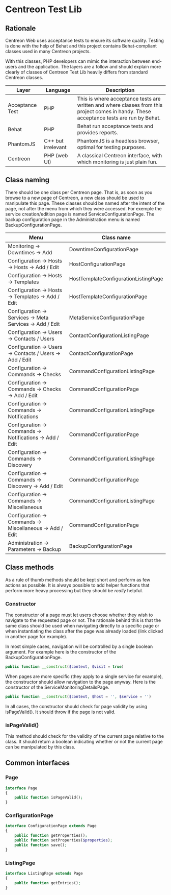 # Centreon Test Lib #

## Rationale ##

Centreon Web uses acceptance tests to ensure its software quality.
Testing is done with the help of Behat and this project contains
Behat-compliant classes used in many Centreon projects.

With this classes, PHP developers can mimic the interaction between
end-users and the application. The layers are a follow and should
explain more clearly of classes of Centreon Test Lib heavily differs
from standard Centreon classes.

| Layer           | Language           | Description                                 |
|-----------------|--------------------|---------------------------------------------|
| Acceptance Test | PHP                | This is where acceptance tests are written and where classes from this project comes in handy. These acceptance tests are run by Behat. |
| Behat           | PHP                | Behat run acceptance tests and provides reports. |
| PhantomJS       | C++ but irrelevant | PhantomJS is a headless browser, optimal for testing purposes. |
| Centreon        | PHP (web UI)       | A classical Centreon interface, with which monitoring is just plain fun. |

## Class naming ##

There should be one class per Centreon page. That is, as soon as you browse to a new
page of Centreon, a new class should be used to manipulate this page. These classes
should be named after the intent of the page, not after the menu from which they were
accessed. For exemple the service creation/edition page is named
ServiceConfigurationPage. The backup configuration page in the Administration menu
is named BackupConfigurationPage.

| Menu                                                       | Class name                           |
|------------------------------------------------------------|--------------------------------------|
| Monitoring -> Downtimes -> Add                             | DowntimeConfigurationPage            |
| Configuration -> Hosts -> Hosts -> Add / Edit              | HostConfigurationPage                |
| Configuration -> Hosts -> Templates                        | HostTemplateConfigurationListingPage |
| Configuration -> Hosts -> Templates -> Add / Edit          | HostTemplateConfigurationPage        |
| Configuration -> Services -> Meta Services -> Add / Edit   | MetaServiceConfigurationPage         |
| Configuration -> Users -> Contacts / Users                 | ContactConfigurationListingPage      |
| Configuration -> Users -> Contacts / Users -> Add / Edit   | ContactConfigurationPage             |
| Configuration -> Commands -> Checks                        | CommandConfigurationListingPage      |
| Configuration -> Commands -> Checks -> Add / Edit          | CommandConfigurationPage             |
| Configuration -> Commands -> Notifications                 | CommandConfigurationListingPage      |
| Configuration -> Commands -> Notifications -> Add / Edit   | CommandConfigurationPage             |
| Configuration -> Commands -> Discovery                     | CommandConfigurationListingPage      |
| Configuration -> Commands -> Discovery -> Add / Edit       | CommandConfigurationPage             |
| Configuration -> Commands -> Miscellaneous                 | CommandConfigurationListingPage      |
| Configuration -> Commands -> Miscellaneous -> Add / Edit   | CommandConfigurationPage             |
| Administration -> Parameters -> Backup                     | BackupConfigurationPage              |

## Class methods ##

As a rule of thumb methods should be kept short and perform as few actions as
possible. It is always possible to add helper functions that perform more heavy
processing but they should be *really* helpful.

### Constructor ###

The constructor of a page must let users choose whether they wish to navigate
to the requested page or not. The rationale behind this is that the same class
should be used when navigating directly to a specific page or when instantiating
the class after the page was already loaded (link clicked in another page for
example).

In most simple cases, navigation will be controlled by a single boolean
argument. For example here is the constructor of the BackupConfigurationPage.

```php
public function __construct($context, $visit = true)
```

When pages are more specific (they apply to a single service for example),
the constructor should allow navigation to the page anyway. Here is the
constructor of the ServiceMonitoringDetailsPage.

```php
public function __construct($context, $host = '', $service = '')
```

In all cases, the constructor should check for page validity by using
isPageValid(). It should throw if the page is not valid.

### isPageValid() ###

This method should check for the validity of the current page relative to
the class. It should return a boolean indicating whether or not the
current page can be manipulated by this class.

## Common interfaces ##

### Page ###

```php
interface Page
{
    public function isPageValid();
}
```

### ConfigurationPage ###

```php
interface ConfigurationPage extends Page
{
    public function getProperties();
    public function setProperties($properties);
    public function save();
}
```

### ListingPage ###

```php
interface ListingPage extends Page
{
    public function getEntries();
}
```
